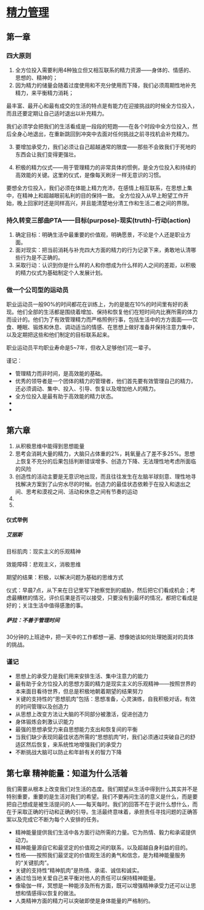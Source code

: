 # [精力管理](http://www.poweroffullengagement.com)
## 第一章 
### 四大原则
1. 全方位投入需要利用4种独立但又相互联系的精力资源——身体的、情感的、思想的、精神的；
2. 因为精力的储量会随着过度使用和不充分使用而下降，我们必须周期性地补充精力，来平衡精力消耗；
  
  最丰富、最开心和最有成交的生活的特点是有能力在迎接挑战的时候全方位投入，而且还要定期让自己适时退出以补充精力。

  我们必须学会把我们的生活看成是一段段的短跑——在各个时段中全方位投入，然后全身心地退出，在重新跳回到冲突中去面对任何挑战之前寻找机会补充精力。
  
3. 要增加承受力，我们必须让自己超越通常的限度——那些不会致我们于死地的东西会让我们变得更强壮。

4. 积极的精力仪式——用于管理精力的非常具体的惯例，是全方位投入和持续的高效能的关键。这里的仪式，是像每天刷牙一样无意识的习惯。

  要想全方位投入，我们必须在体能上精力充沛，在感情上相互联系，在思想上集中，在精神上和超越眼前私利的目的保持一致。
  全方位投入从早上盼望工作开始，晚上回家时还是同样高兴，并且能清楚地分清工作和生活二者之间的界限。
  
### 持久转变三部曲PTA——目标(purpose)-现实(truth)-行动(action)
1. 确定目标：明确生活中最重要的价值观，明确愿景，不论是个人还是职业方面。
2. 面对现实：把当前消耗与补充四大方面的精力的行为记录下来，勇敢地认清哪些行为是不正确的。
3. 采取行动：认识到你是什么样的人和你想成为什么样的人之间的差距，以积极的精力仪式为基础制定个人发展计划。

### 做一个公司型的运动员
职业运动员一般90%的时间都花在训练上，为的是能在10%的时间里有好的表现。他们全部的生活都是围绕着增加、保持和恢复他们在短时间内比赛所需的体力而设计的。他们为了有效管理精力而严格照例行事，包括生活中的方方面面——饮食、睡眠、锻炼和休息、调动适当的情感、在思想上做好准备并保持注意力集中，以及定期把这些和他们制定的目标联系起来。

职业运动员平均职业寿命是5~7年，但收入足够他们花一辈子。

谨记：
* 管理精力而非时间，是高效能的基础。
* 优秀的领导者是一个团体的精力的管理者，他们首先要有效管理自己的精力，还必须调动、集中、投入、引导、恢复以及增加他人的精力。
* 全方位投入是最有助于高效能的精力状态。
* 
* 

## 第六章
1. 从积极思维中能得到思想能量
2. 思考会消耗大量的精力，大脑只占体重的2%，耗氧量占了差不多25%。思想上恢复不充分的后果包括判断错误增多、创造力下降、无法理性地考虑所面临的风险
3. 创造性的活动主要是无意识地出现，而且往往发生在左脑半球刻意、理性地寻找解决方案到了山穷水尽的时候。创造力的最佳状态依赖于在投入和退出之间、思考和漠视之间、活动和休息之间有节奏的运动
4. 
3. 

#### 仪式举例
##### 艾丽斯
目标肌肉：现实主义的乐观精神

效能障碍：悲观主义，消极思维

期望的结果：积极，以解决问题为基础的思维方式

仪式：早晨7点，从下来在日记里写下她察觉到的威胁，然后把它们看成机会；考虑最糟糕的情况，评价后果是否可以接受，只要没有到最坏的情况，都把它看成是好的；关注生活中值得感激的事。

##### 萨拉：不善于管理时间
30分钟的上班途中，把一天中的工作都想一遍、想像她该如何处理她面对的具体的挑战。

### 谨记
* 思想上的承受力是我们用来安排生活、集中注意力的能力
* 最有助于全方位投入的思想方面的精力是现实主义的乐观精神——按照世界的本来面目看待世界，但总是积极地朝着期望的结果努力
* 关键的支持性的“思想肌肉”包括：思想准备，心灵演练，自我积极对话，有效的时间管理以及创造力
* 从思想上改变方法让大脑的不同部分被激活，促进创造力
* 身体锻炼会刺激认识能力
* 最强的思想承受力来自思想能力支出和恢复间的平衡
* 当我们缺少表现同最佳状态所需的“思想肌肉”时，我们必须通过突破自己的舒适区然后恢复，来系统性地增强我们的承受力
* 不断挑战大脑可以防止和年龄有关的智力下降

## 第七章 精神能量：知道为什么活着
我们需要从根本上改变我们对生活的态度。我们期望从生活中得到什么其实并不是特别重要，重要的是生活对我们的希望。我们不要再问生活的意义是什么，而是要把自己想成是被生活提问的人——每天每时。我们的回答不在于说什么想什么，而在于采取正确的行动和正确的引导。生活最终意味着，承担责任寻找问题的正确答案以及完成它不断为每个人安排的任务。

* 精神能量提供我们生活中各方面行动所需的力量。它为热情、毅力和承诺提供动力。
* 精神能量源自它和最坚定的价值观之间的联系，以及超越自身利益的目的。
* 性格——按照我们最坚定的价值观生活的勇气和信念，是为精神能量服务的“关键肌肉”。
* 关键的支持性“精神肌肉”是热情、承诺、诚信和诚实。
* 通过恰当地关爱自己来平衡对他人的责任可以保持精神能量。
* 像瑜伽一样，冥想是一种能涉及所有方面，既可以增强精神承受力还可以让思想和情感得以恢复的做法。
* 人类精神方面的精力可以突破即使是身体能量的严格制约。






